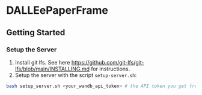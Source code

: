 # DALLEePaperFrame

## Getting Started
### Setup the Server

1. Install git lfs. See here https://github.com/git-lfs/git-lfs/blob/main/INSTALLING.md for instructions.
2. Setup the server with the script `setup-server.sh`:
```bash
bash setup_server.sh <your_wandb_api_token> # the API token you get from https://wandb.com/authorize
```

